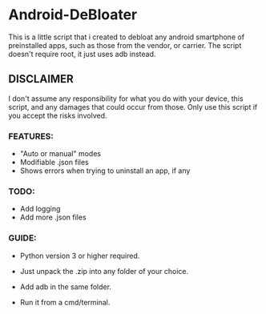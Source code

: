 # Android-DeBloater

This is a little script that i created to debloat any android smartphone of preinstalled apps, such as those from the vendor, or carrier.
The script doesn't require root, it just uses adb instead.

## DISCLAIMER

I don't assume any responsibility for what you do with your device, this script, and any damages that could occur from those.
Only use this script if you accept the risks involved.

### FEATURES:
- "Auto or manual" modes
- Modifiable .json files
- Shows errors when trying to uninstall an app, if any

### TODO:
- Add logging
- Add more .json files

### GUIDE:

- Python version 3 or higher required. 

- Just unpack the .zip into any folder of your choice.
- Add adb in the same folder.
- Run it from a cmd/terminal.

